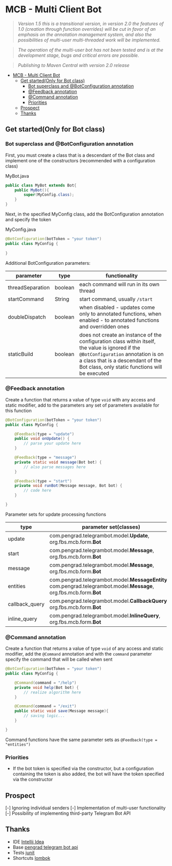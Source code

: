 # MCB - Multi Client Bot

> _Version 1.5 this is a transitional version, in version 2.0 the features of 1.0 (creation through function overrides) will be cut in favor of an emphasis on the annotation management system, and also the possibilities of multi-user multi-threaded work will be implemented._

> _The operation of the multi-user bot has not been tested and is at the development stage, bugs and critical errors are possible._

> _Publishing to Maven Central with version 2.0 release_

<!-- TOC -->
* [MCB - Multi Client Bot](#mcb---multi-client-bot)
  * [Get started(Only for Bot class)](#get-startedonly-for-bot-class)
    * [Bot superclass and @BotConfiguration annotation](#bot-superclass-and-botconfiguration-annotation)
    * [@Feedback annotation](#feedback-annotation)
    * [@Command annotation](#command-annotation)
    * [Priorities](#priorities)
  * [Prospect](#prospect)
  * [Thanks](#thanks)
<!-- TOC -->

## Get started(Only for Bot class)

### Bot superclass and @BotConfiguration annotation

First, you must create a class that is a descendant of the Bot class and implement one of the constructors (recommended with a configuration class)

MyBot.java
```java
public class MyBot extends Bot{
    public MyBot(){
        super(MyConfig.class);
    }
}
```

Next, in the specified MyConfig class, add the BotConfiguration annotation and specify the token

MyConfig.java

```java
@BotConfiguration(botToken = "your token")
public class MyConfig {
    
}
```

Additional BotConfiguration parameters:

| parameter        | type    | functionality                                                                                                                                                                                                                |
|------------------|---------|------------------------------------------------------------------------------------------------------------------------------------------------------------------------------------------------------------------------------|
| threadSeparation | boolean | each command will run in its own thread                                                                                                                                                                                      |
| startCommand     | String  | start command, usually `/start`                                                                                                                                                                                              |
| doubleDispatch   | boolean | when disabled - updates come only to annotated functions, when enabled - to annotated functions and overridden ones                                                                                                          |
| staticBuild      | boolean | does not create an instance of the configuration class within itself, the value is ignored if the `@BotConfiguration` annotation is on a class that is a descendant of the Bot class, only static functions will be executed |

### @Feedback annotation

Create a function that returns a value of type `void` with any access and static modifier, add to the parameters any set of parameters available for this function

```java
@BotConfiguration(botToken = "your token")
public class MyConfig {

    @Feedback(type = "update")
    public void onUpdate() {
        // parse your update here
    }

    @Feedback(type = "message")
    private static void message(Bot bot) {
        // also parse messages here
    }

    @Feedback(type = "start")
    private void runBot(Message message, Bot bot) {
        // code here
    }

}
```

Parameter sets for update processing functions

| type           | parameter set(classes)                                                                                                 |
|----------------|------------------------------------------------------------------------------------------------------------------------|
| update         | com.pengrad.telegrambot.model.**Update**, org.fbs.mcb.form.**Bot**                                                     |
| start          | com.pengrad.telegrambot.model.**Message**, org.fbs.mcb.form.**Bot**                                                    |
| message        | com.pengrad.telegrambot.model.**Message**, org.fbs.mcb.form.**Bot**                                                    |
| entities       | com.pengrad.telegrambot.model.**MessageEntity**[], com.pengrad.telegrambot.model.**Message**, org.fbs.mcb.form.**Bot** |
| callback_query | com.pengrad.telegrambot.model.**CallbackQuery**, org.fbs.mcb.form.**Bot**                                              |
| inline_query   | com.pengrad.telegrambot.model.**InlineQuery**, org.fbs.mcb.form.**Bot**                                                |

### @Command annotation

Create a function that returns a value of type `void` of any access and static modifier, add the `@Command` annotation and with the `command` parameter specify the command that will be called when sent

```java
@BotConfiguration(botToken = "your token")
public class MyConfig {

    @Command(command = "/help")
    private void help(Bot bot) {
        // realize algorithm here
    }

    @Command(command = "/exit")
    public static void save(Message message){
        // saving logic...
    }

}
```

Command functions have the same parameter sets as `@Feedback(type = "entities")`

### Priorities

- If the bot token is specified via the constructor, but a configuration containing the token is also added, the bot will have the token specified via the constructor

## Prospect

[-] Ignoring individual senders
[-] Implementation of multi-user functionality
[-] Possibility of implementing third-party Telegram Bot API

## Thanks
- IDE [Intellij Idea](https://www.jetbrains.com/idea/)
- Base [pengrad telegram bot api](https://github.com/pengrad/java-telegram-bot-api)
- Tests [junit](https://github.com/junit-team/junit4)
- Shortcuts [lombok](https://github.com/projectlombok/lombok)